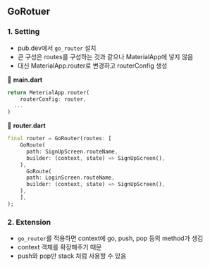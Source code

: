 ## GoRotuer



### 1. Setting

- pub.dev에서 `go_router` 설치
- 큰 구성은 routes를 구성하는 것과 같으나 MaterialApp에 넣지 않음
- 대신 MaterialApp.router로 변경하고 routerConfig 생성



📒 **main.dart**

```dart
return MeterialApp.router(
	routerConfig: router,
  ...
)
```



📒 **router.dart**

```dart
final router = GoRouter(routes: [
    GoRoute(
      path: SignUpScreen.routeName, 
      builder: (context, state) => SignUpScreen(),
    ),
	  GoRoute(
      path: LoginScreen.routeName, 
      builder: (context, state) => SignUpScreen(),
    ),
	],
);
```



### 2. Extension

- `go_router`를 적용하면 context에 go, push, pop 등의 method가 생김
- context 객체를 확장해주기 때문
- push와 pop만 stack 처럼 사용할 수 있음

